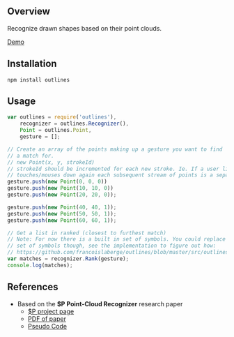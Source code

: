 ## Overview
Recognize drawn shapes based on their point clouds.

[Demo](http://francoislaberge.com/outlines/demo/index.html)

## Installation

    npm install outlines

## Usage

```js
var outlines = require('outlines'),
    recognizer = outlines.Recognizer(),
    Point = outlines.Point,
    gesture = [];

// Create an array of the points making up a gesture you want to find
// a match for.
// new Point(x, y, strokeId)
// strokeId should be incremented for each new stroke. Ie. If a user lifts and
// touches/mouses down again each subsequent stream of points is a separate stroke
gesture.push(new Point(0, 0, 0))
gesture.push(new Point(10, 10, 0))
gesture.push(new Point(20, 20, 0));

gesture.push(new Point(40, 40, 1));
gesture.push(new Point(50, 50, 1));
gesture.push(new Point(60, 60, 1));

// Get a list in ranked (closest to furthest match)
// Note: For now there is a built in set of symbols. You could replace a recognizers
// set of symbols though, see the implementation to figure out how:
// https://github.com/francoislaberge/outlines/blob/master/src/outlines.js#L107-L152
var matches = recognizer.Rank(gesture);
console.log(matches);
```

## References
  - Based on the **$P Point-Cloud Recognizer** research paper
    - [$P project page](http://depts.washington.edu/aimgroup/proj/dollar/pdollar.html)
    - [PDF of paper](http://faculty.washington.edu/wobbrock/pubs/icmi-12.pdf)
    - [Pseudo Code](http://depts.washington.edu/aimgroup/proj/dollar/pdollar.pdf)
